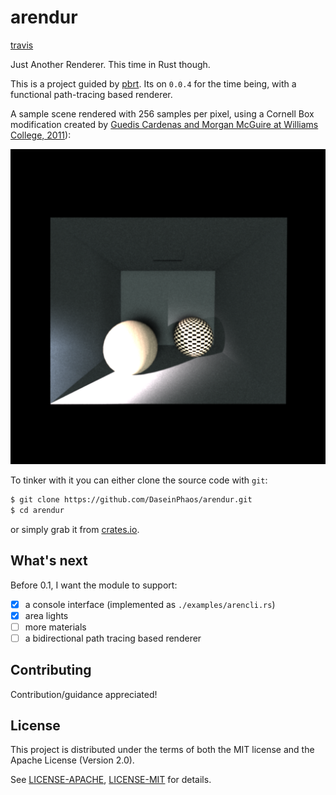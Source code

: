 # arendur

[travis](https://travis-ci.org/DaseinPhaos/arendur.svg?branch=master)

Just Another Renderer. This time in Rust though.

This is a project guided by [pbrt](http://www.pbrt.org/). Its on `0.0.4` for the time being, with a functional path-tracing based renderer.

A sample scene rendered with 256 samples per pixel, using a Cornell Box modification created by [Guedis Cardenas and Morgan McGuire at Williams College, 2011](http://graphics.cs.williams.edu/data)):

![cornelbox](cbs256.png)



To tinker with it you can either clone the source code with `git`:

   ```sh
   $ git clone https://github.com/DaseinPhaos/arendur.git
   $ cd arendur
   ```

or simply grab it from [crates.io](https:://crates.io).

## What's next

Before 0.1, I want the module to support:

- [x] a console interface (implemented as `./examples/arencli.rs`)
- [x] area lights
- [ ] more materials
- [ ] a bidirectional path tracing based renderer

## Contributing

Contribution/guidance appreciated!

## License

This project is distributed under the terms of both the MIT license and the Apache License (Version 2.0).

See [LICENSE-APACHE](LICENSE-APACHE), [LICENSE-MIT](LICENSE-MIT) for details.
